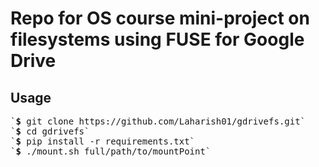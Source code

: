 # Repo for OS course mini-project on </br>filesystems using FUSE for Google Drive  

## Usage  
<pre>`<b>$</b> git clone https://github.com/Laharish01/gdrivefs.git`    
`<b>$</b> cd gdrivefs`   
`<b>$</b> pip install -r requirements.txt`    
`<b>$</b> ./mount.sh full/path/to/mountPoint`</pre> 
